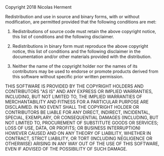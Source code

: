
Copyright 2018 Nicolas Herment

Redistribution and use in source and binary forms, with or without 
modification, are permitted provided that the following conditions are met:

1. Redistributions of source code must retain the above copyright notice, this 
  list of conditions and the following disclaimer.

2. Redistributions in binary form must reproduce the above copyright notice, 
  this list of conditions and the following disclaimer in the documentation 
  and/or other materials provided with the distribution.

3. Neither the name of the copyright holder nor the names of its contributors 
  may be used to endorse or promote products derived from this software without 
  specific prior written permission.

THIS SOFTWARE IS PROVIDED BY THE COPYRIGHT HOLDERS AND CONTRIBUTORS "AS IS" AND
ANY EXPRESS OR IMPLIED WARRANTIES, INCLUDING, BUT NOT LIMITED TO, THE IMPLIED 
WARRANTIES OF MERCHANTABILITY AND FITNESS FOR A PARTICULAR PURPOSE ARE 
DISCLAIMED. IN NO EVENT SHALL THE COPYRIGHT HOLDER OR CONTRIBUTORS BE LIABLE 
FOR ANY DIRECT, INDIRECT, INCIDENTAL, SPECIAL, EXEMPLARY, OR CONSEQUENTIAL 
DAMAGES (INCLUDING, BUT NOT LIMITED TO, PROCUREMENT OF SUBSTITUTE GOODS OR 
SERVICES; LOSS OF USE, DATA, OR PROFITS; OR BUSINESS INTERRUPTION) HOWEVER 
CAUSED AND ON ANY THEORY OF LIABILITY, WHETHER IN CONTRACT, STRICT LIABILITY, 
OR TORT (INCLUDING NEGLIGENCE OR OTHERWISE) ARISING IN ANY WAY OUT OF THE USE 
OF THIS SOFTWARE, EVEN IF ADVISED OF THE POSSIBILITY OF SUCH DAMAGE.

